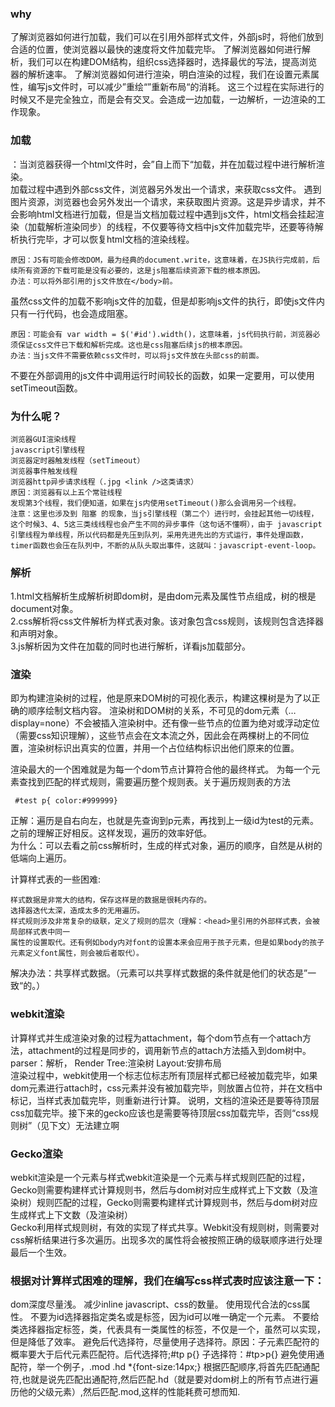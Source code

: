 ### why
了解浏览器如何进行加载，我们可以在引用外部样式文件，外部js时，将他们放到合适的位置，使浏览器以最快的速度将文件加载完毕。
了解浏览器如何进行解析，我们可以在构建DOM结构，组织css选择器时，选择最优的写法，提高浏览器的解析速率。
了解浏览器如何进行渲染，明白渲染的过程，我们在设置元素属性，编写js文件时，可以减少”重绘“”重新布局“的消耗。
这三个过程在实际进行的时候又不是完全独立，而是会有交叉。会造成一边加载，一边解析，一边渲染的工作现象。  
### 加载
：当浏览器获得一个html文件时，会”自上而下“加载，并在加载过程中进行解析渲染。    
加载过程中遇到外部css文件，浏览器另外发出一个请求，来获取css文件。
遇到图片资源，浏览器也会另外发出一个请求，来获取图片资源。这是异步请求，并不会影响html文档进行加载，但是当文档加载过程中遇到js文件，html文档会挂起渲染（加载解析渲染同步）的线程，不仅要等待文档中js文件加载完毕，还要等待解析执行完毕，才可以恢复html文档的渲染线程。   
```
原因：JS有可能会修改DOM，最为经典的document.write，这意味着，在JS执行完成前，后续所有资源的下载可能是没有必要的，这是js阻塞后续资源下载的根本原因。
办法：可以将外部引用的js文件放在</body>前。
```


虽然css文件的加载不影响js文件的加载，但是却影响js文件的执行，即使js文件内只有一行代码，也会造成阻塞。
```
原因：可能会有 var width = $('#id').width()，这意味着，js代码执行前，浏览器必须保证css文件已下载和解析完成。这也是css阻塞后续js的根本原因。
办法：当js文件不需要依赖css文件时，可以将js文件放在头部css的前面。
```

不要在外部调用的js文件中调用运行时间较长的函数，如果一定要用，可以使用setTimeout函数。  
### 为什么呢？
```
浏览器GUI渲染线程
javascript引擎线程
浏览器定时器触发线程（setTimeout）
浏览器事件触发线程
浏览器http异步请求线程（.jpg <link />这类请求）
原因：浏览器有以上五个常驻线程
发现第3个线程，我们便知道，如果在js内使用setTimeout()那么会调用另一个线程。
注意：这里也涉及到 阻塞 的现象，当js引擎线程（第二个）进行时，会挂起其他一切线程，这个时候3、4、5这三类线线程也会产生不同的异步事件（这句话不懂啊），由于 javascript引擎线程为单线程，所以代码都是先压到队列，采用先进先出的方式运行，事件处理函数，timer函数也会压在队列中，不断的从队头取出事件，这就叫：javascript-event-loop。
```

### 解析
1.html文档解析生成解析树即dom树，是由dom元素及属性节点组成，树的根是document对象。    
2.css解析将css文件解析为样式表对象。该对象包含css规则，该规则包含选择器和声明对象。  
3.js解析因为文件在加载的同时也进行解析，详看js加载部分。  
### 渲染
即为构建渲染树的过程，他是原来DOM树的可视化表示，构建这棵树是为了以正确的顺序绘制文档内容。
渲染树和DOM树的关系，不可见的dom元素（<head>…</head> display=none）不会被插入渲染树中。还有像一些节点的位置为绝对或浮动定位（需要css知识理解），这些节点会在文本流之外，因此会在两棵树上的不同位置，渲染树标识出真实的位置，并用一个占位结构标识出他们原来的位置。  

渲染最大的一个困难就是为每一个dom节点计算符合他的最终样式。
为每一个元素查找到匹配的样式规则，需要遍历整个规则表。关于遍历规则表的方法
```
 #test p{ color:#999999}
```
正解：遍历是自右向左，也就是先查询到p元素，再找到上一级id为test的元素。之前的理解正好相反。这样发现，遍历的效率好低。  
为什么：可以去看之前css解析时，生成的样式对象，遍历的顺序，自然是从树的低端向上遍历。  

计算样式表的一些困难:
```
样式数据是非常大的结构，保存这样是的数据是很耗内存的。
选择器迭代太深，造成太多的无用遍历。
样式规则涉及非常复杂的级联，定义了规则的层次（理解：<head>里引用的外部样式表，会被局部样式表中同一
属性的设置取代。还有例如body内对font的设置本来会应用于孩子元素，但是如果body的孩子元素定义font属性，则会被后者取代）。
```

解决办法：共享样式数据。（元素可以共享样式数据的条件就是他们的状态是”一致“的。）

### webkit渲染
计算样式并生成渲染对象的过程为attachment，每个dom节点有一个attach方法，attachment的过程是同步的，调用新节点的attach方法插入到dom树中。
parser：解析， Render Tree:渲染树 Layout:安排布局  
渲染过程中，webkit使用一个标志位标志所有顶层样式都已经被加载完毕，如果dom元素进行attach时，css元素并没有被加载完毕，则放置占位符，并在文档中标记，当样式表加载完毕，则重新进行计算。
说明，文档的渲染还是要等待顶层css加载完毕。接下来的gecko应该也是需要等待顶层css加载完毕，否则“css规则树”（见下文）无法建立啊

### Gecko渲染
webkit渲染是一个元素与样式webkit渲染是一个元素与样式规则匹配的过程，Gecko则需要构建样式计算规则书，然后与dom树对应生成样式上下文数（及渲染树）规则匹配的过程，Gecko则需要构建样式计算规则书，然后与dom树对应生成样式上下文数（及渲染树）  
 Gecko利用样式规则树，有效的实现了样式共享。Webkit没有规则树，则需要对css解析结果进行多次遍历。出现多次的属性将会被按照正确的级联顺序进行处理最后一个生效。  

### 根据对计算样式困难的理解，我们在编写css样式表时应该注意一下：
dom深度尽量浅。
减少inline javascript、css的数量。
使用现代合法的css属性。
不要为id选择器指定类名或是标签，因为id可以唯一确定一个元素。
不要给类选择器指定标签，类，代表具有一类属性的标签，不仅是一个，虽然可以实现，但是降低了效率。
避免后代选择符，尽量使用子选择符。原因：子元素匹配符的概率要大于后代元素匹配符。后代选择符;#tp p{} 子选择符：#tp>p{}
避免使用通配符，举一个例子，.mod .hd *{font-size:14px;} 根据匹配顺序,将首先匹配通配符,也就是说先匹配出通配符,然后匹配.hd（就是要对dom树上的所有节点进行遍历他的父级元素）,然后匹配.mod,这样的性能耗费可想而知.


